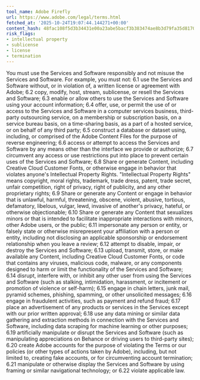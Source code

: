 ```yaml
---
tool_name: Adobe Firefly
url: https://www.adobe.com/legal/terms.html
fetched_at: '2025-10-24T19:07:44.144271+00:00'
content_hash: 48fac108f5d3b34431e00a23abe5bacf3b383474ae8b3d79fa35d8170477c058
risk_flags:
- intellectual property
- sublicense
- license
- termination
---
```


You must use the Services and Software responsibly and not misuse the Services and Software. For example, you must not: 6.1 use the Services and Software without, or in violation of, a written license or agreement with Adobe; 6.2 copy, modify, host, stream, sublicense, or resell the Services and Software; 6.3 enable or allow others to use the Services and Software using your account information; 6.4 offer, use, or permit the use of or access to the Services and Software in a computer services business, third-party outsourcing service, on a membership or subscription basis, on a service bureau basis, on a time-sharing basis, as a part of a hosted service, or on behalf of any third party; 6.5 construct a database or dataset using, including, or comprised of the Adobe Content Files for the purpose of reverse engineering; 6.6 access or attempt to access the Services and Software by any means other than the interface we provide or authorize; 6.7 circumvent any access or use restrictions put into place to prevent certain uses of the Services and Software; 6.8 Share or generate Content, including Creative Cloud Customer Fonts, or otherwise engage in behavior that violates anyone's Intellectual Property Rights. "Intellectual Property Rights" means copyright, moral rights, trademark, trade dress, patent, trade secret, unfair competition, right of privacy, right of publicity, and any other proprietary rights; 6.9 Share or generate any Content or engage in behavior that is unlawful, harmful, threatening, obscene, violent, abusive, tortious, defamatory, libelous, vulgar, lewd, invasive of another's privacy, hateful, or otherwise objectionable; 6.10 Share or generate any Content that sexualizes minors or that is intended to facilitate inappropriate interactions with minors, other Adobe users, or the public; 6.11 impersonate any person or entity, or falsely state or otherwise misrepresent your affiliation with a person or entity, including not disclosing an applicable sponsorship or endorsement relationship when you leave a review; 6.12 attempt to disable, impair, or destroy the Services and Software; 6.13 upload, transmit, store, or make available any Content, including Creative Cloud Customer Fonts, or code that contains any viruses, malicious code, malware, or any components designed to harm or limit the functionality of the Services and Software; 6.14 disrupt, interfere with, or inhibit any other user from using the Services and Software (such as stalking, intimidation, harassment, or incitement or promotion of violence or self-harm); 6.15 engage in chain letters, junk mail, pyramid schemes, phishing, spamming, or other unsolicited messages; 6.16 engage in fraudulent activities, such as payment and refund fraud; 6.17 place an advertisement of any products or services in the Services except with our prior written approval; 6.18 use any data mining or similar data gathering and extraction methods in connection with the Services and Software, including data scraping for machine learning or other purposes; 6.19 artificially manipulate or disrupt the Services and Software (such as manipulating appreciations on Behance or driving users to third-party sites); 6.20 create Adobe accounts for the purpose of violating the Terms or our policies (or other types of actions taken by Adobe), including, but not limited to, creating fake accounts, or for circumventing account termination; 6.21 manipulate or otherwise display the Services and Software by using framing or similar navigational technology; or 6.22 violate applicable law.
